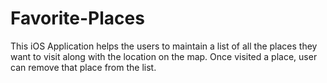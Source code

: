 # Favorite-Places
This iOS Application helps the users to maintain a list of all the places they want to visit along with the location on the map.
Once visited a place, user can remove that place from the list.
